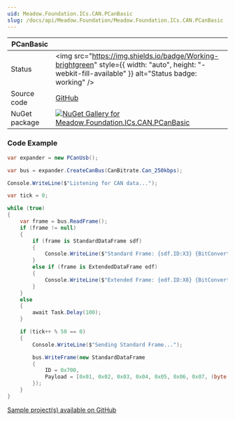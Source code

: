 ```yaml
---
uid: Meadow.Foundation.ICs.CAN.PCanBasic
slug: /docs/api/Meadow.Foundation/Meadow.Foundation.ICs.CAN.PCanBasic
---
```


| PCanBasic | |
|--------|--------|
| Status | <img src="https://img.shields.io/badge/Working-brightgreen" style={{ width: "auto", height: "-webkit-fill-available" }} alt="Status badge: working" /> |
| Source code | [GitHub](https://github.com/WildernessLabs/Meadow.Foundation/tree/main/Source/Meadow.Foundation.Peripherals/ICs.CAN.PCanBasic) |
| NuGet package | <a href="https://www.nuget.org/packages/Meadow.Foundation.ICs.CAN.PCanBasic/" target="_blank"><img src="https://img.shields.io/nuget/v/Meadow.Foundation.ICs.CAN.PCanBasic.svg?label=Meadow.Foundation.ICs.CAN.PCanBasic" alt="NuGet Gallery for Meadow.Foundation.ICs.CAN.PCanBasic" /></a> |
### Code Example

```csharp
var expander = new PCanUsb();

var bus = expander.CreateCanBus(CanBitrate.Can_250kbps);

Console.WriteLine($"Listening for CAN data...");

var tick = 0;

while (true)
{
    var frame = bus.ReadFrame();
    if (frame != null)
    {
        if (frame is StandardDataFrame sdf)
        {
            Console.WriteLine($"Standard Frame: {sdf.ID:X3} {BitConverter.ToString(sdf.Payload)}");
        }
        else if (frame is ExtendedDataFrame edf)
        {
            Console.WriteLine($"Extended Frame: {edf.ID:X8} {BitConverter.ToString(edf.Payload)}");
        }
    }
    else
    {
        await Task.Delay(100);
    }

    if (tick++ % 50 == 0)
    {
        Console.WriteLine($"Sending Standard Frame...");

        bus.WriteFrame(new StandardDataFrame
        {
            ID = 0x700,
            Payload = [0x01, 0x02, 0x03, 0x04, 0x05, 0x06, 0x07, (byte)(tick & 0xff)]
        });
    }
}
```

[Sample project(s) available on GitHub](https://github.com/WildernessLabs/Meadow.Foundation/tree/main/Source/Meadow.Foundation.Peripherals/ICs.CAN.PCanBasic/Samples/PCanBasic_Sample)

